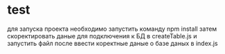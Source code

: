 # test
для запуска проекта необходимо запустить команду npm install 
затем скоректировать даные для подключения к БД в createTable.js и запустить файл 
после ввести коректные даные о базе даных в index.js